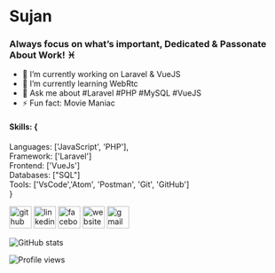 # Sujan
### Always focus on what’s important, Dedicated & Passonate About Work! ♓

- 🔭 I’m currently working on Laravel & VueJS 
- 🌱 I’m currently learning WebRtc 
- 💬 Ask me about #Laravel #PHP #MySQL #VueJS 
- ⚡ Fun fact: Movie Maniac 

#### Skills: {
 Languages: ['JavaScript', 'PHP'],<br/>
 Framework: ['Laravel']<br/>
  Frontend: ['VueJs']<br/>
  Databases: ["SQL"]<br/>
  Tools: ['VsCode','Atom', 'Postman', 'Git', 'GitHub']<br/>
}

[<img src='https://cdn.jsdelivr.net/npm/simple-icons@3.0.1/icons/github.svg' alt='github' height='40'>](https://github.com/SujanMahmudOvi)  [<img src='https://cdn.jsdelivr.net/npm/simple-icons@3.0.1/icons/linkedin.svg' alt='linkedin' height='40'>](https://www.linkedin.com/in/https://www.linkedin.com/in/sjn97825//)  [<img src='https://cdn.jsdelivr.net/npm/simple-icons@3.0.1/icons/facebook.svg' alt='facebook' height='40'>](https://www.facebook.com/https://www.facebook.com/sjn97825)  [<img src='https://cdn.jsdelivr.net/npm/simple-icons@3.0.1/icons/icloud.svg' alt='website' height='40'>](https://enternals.com/)  [<img src='https://cdn.jsdelivr.net/npm/simple-icons@3.0.1/icons/gmail.svg' alt='gmail' height='40'>](sujanmahmudovi@gmail.com)  


![GitHub stats](https://github-readme-stats.vercel.app/api?username=SujanMahmudOvi&show_icons=true&count_private=true)  



![Profile views](https://gpvc.arturio.dev/SujanMahmudOvi)  
